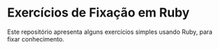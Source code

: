 # Exercícios de Fixação em Ruby
Este repositório apresenta alguns exercícios simples usando Ruby, para fixar conhecimento.
